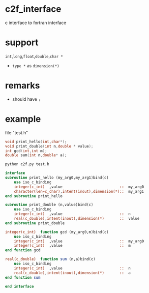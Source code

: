 # c2f_interface
c interface to fortran interface

# support

`int`,`long`,`float`,`double`,`char *`

- `type *` as `dimension(*)`

# remarks
- should have `;`

# example

 file "test.h" 
 
``` c
void print_hello(int,char*);
void print_double(int n,double * value);
int gcd(int,int m);
double sum(int n,double* a);
```
``` sh
python c2f.py test.h
```
``` fortran
interface
subroutine print_hello (my_arg0,my_arg1)bind(c)
    use iso_c_binding
    integer(c_int)  ,value                          ::  my_arg0
    character(len=c_char),intent(inout),dimension(*)::  my_arg1
end subroutine print_hello

subroutine print_double (n,value)bind(c)
    use iso_c_binding
    integer(c_int)  ,value                          ::  n
    real(c_double),intent(inout),dimension(*)       ::  value
end subroutine print_double

integer(c_int)  function gcd (my_arg0,m)bind(c)
    use iso_c_binding
    integer(c_int)  ,value                          ::  my_arg0
    integer(c_int)  ,value                          ::  m
end function gcd

real(c_double)  function sum (n,a)bind(c)
    use iso_c_binding
    integer(c_int)  ,value                          ::  n
    real(c_double),intent(inout),dimension(*)       ::  a
end function sum

end interface
```
